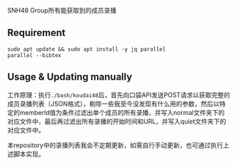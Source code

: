 SNH48 Group所有能获取到的成员录播

## Requirement
```
sudo apt update && sudo apt install -y jq parallel
parallel --bibtex
```

## Usage & Updating manually
工作原理：执行`./bash/koudai48`后，首先向口袋API发送POST请求以获取完整的成员录播列表（JSON格式），剔除一些我至今没发现有什么用的参数，然后以特定的memberId值为条件过滤出单个成员的所有录播，并写入normal文件夹下的对应文件中，最后再过滤出所有录播的开始时间和URL，并写入quiet文件夹下的对应文件中。

本repository中的录播列表我会不定期更新，如需自行手动更新，也可通过执行上述脚本实现。
